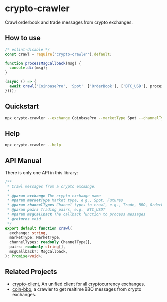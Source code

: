 # crypto-crawler

Crawl orderbook and trade messages from crypto exchanges.

## How to use

```javascript
/* eslint-disable */
const crawl = require('crypto-crawler').default;

function processMsgCallback(msg) {
  console.dir(msg);
}

(async () => {
  await crawl('CoinbasePro', 'Spot', ['OrderBook'], ['BTC_USD'], processMsgCallback);
})();
```

## Quickstart

```bash
npx crypto-crawler --exchange CoinbasePro --marketType Spot --channelType OrderBook --pairs BTC_USD
```

## Help

```bash
npx crypto-crawler --help
```

## API Manual

There is only one API in this library:

```typescript
/**
 * Crawl messages from a crypto exchange.
 *
 * @param exchange The crypto exchange name
 * @param marketType Market type, e.g., Spot, Futures
 * @param channelTypes Channel types to crawl, e.g., Trade, BBO, OrderBook
 * @param pairs Trading pairs, e.g., BTC_USDT
 * @param msgCallback The callback function to process messages
 * @returns void
 */
export default function crawl(
  exchange: string,
  marketType: MarketType,
  channelTypes: readonly ChannelType[],
  pairs: readonly string[],
  msgCallback?: MsgCallback,
): Promise<void>;
```

## Related Projects

- [crypto-client](https://www.npmjs.com/package/crypto-client), An unified client for all cryptocurrency exchanges.
- [coin-bbo](https://www.npmjs.com/package/coin-bbo), a crawler to get realtime BBO messages from crypto exchanges.
